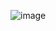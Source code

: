 ![image](https://user-images.githubusercontent.com/112846267/201598482-26b35758-ac64-43fb-b990-8c254eb555eb.png)
